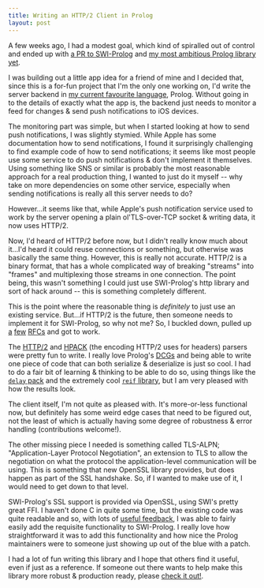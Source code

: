 ```yaml
---
title: Writing an HTTP/2 Client in Prolog
layout: post
---
```


A few weeks ago, I had a modest goal, which kind of spiralled out of control and ended up with [a PR to SWI-Prolog](https://github.com/SWI-Prolog/packages-ssl/commit/964a8b2132d77a6689f8e8ba849b86b9888f0aed) and [my most ambitious Prolog library yet](https://gitlab.com/jamesnvc/prolog_http2_client).

I was building out a little app idea for a friend of mine and I decided that, since this is a for-fun project that I'm the only one working on, I'd write the server backend in [my current favourite language](/2018/03/24/discovering_an_old_language.html), Prolog.
Without going in to the details of exactly what the app is, the backend just needs to monitor a feed for changes & send push notifications to iOS devices.

The monitoring part was simple, but when I started looking at how to send push notifications, I was slightly stymied.
While Apple has some documentation how to send notifications, I found it surprisingly challenging to find example code of how to send notifications; it seems like most people use some service to do push notifications & don't implement it themselves.
Using something like SNS or similar is probably the most reasonable approach for a real production thing, I wanted to just do it myself -- why take on more dependencies on some other service, especially when sending notifications is really all this server needs to do?

However…it seems like that, while Apple's push notification service used to work by the server opening a plain ol'TLS-over-TCP socket & writing data, it now uses HTTP/2.

Now, I'd heard of HTTP/2 before now, but I didn't really know much about it…I'd heard it could reuse connections or something, but otherwise was basically the same thing.
However, this is really not accurate.
HTTP/2 is a binary format, that has a whole complicated way of breaking "streams" into "frames" and multiplexing those streams in one connection.
The point being, this wasn't something I could just use SWI-Prolog's http library and sort of hack around -- this is something completely different.

This is the point where the reasonable thing is *definitely* to just use an existing service.
But…if HTTP/2 is the future, then someone needs to implement it for SWI-Prolog, so why not me?
So, I buckled down, pulled up [a](https://httpwg.org/specs/rfc7540.html) [few](https://httpwg.org/specs/rfc7541.html) [RFCs](https://www.rfc-editor.org/rfc/rfc7301.txt) and got to work.

The [HTTP/2](https://gitlab.com/jamesnvc/prolog_http2_client/blob/master/prolog/frames.pl) and [HPACK](https://gitlab.com/jamesnvc/prolog_http2_client/blob/master/prolog/hpack.pl) (the encoding HTTP/2 uses for headers) parsers were pretty fun to write.
I really love Prolog's [DCGs](https://www.metalevel.at/prolog/dcg) and being able to write one piece of code that can both serialize & deserialize is just so cool.
I had to do a fair bit of learning & thinking to be able to do so, using things like the [`delay` pack](https://github.com/mndrix/delay) and the extremely cool [`reif` library](http://www.complang.tuwien.ac.at/ulrich/Prolog-inedit/swi/reif.pl), but I am very pleased with how the results look.

The client itself, I'm not quite as pleased with.
It's more-or-less functional now, but definitely has some weird edge cases that need to be figured out, not the least of which is actually having some degree of robustness & error handling (contributions welcome!).

The other missing piece I needed is something called TLS-ALPN; "Application-Layer Protocol Negotiation", an extension to TLS to allow the negotiation on what the protocol the application-level communication will be using.
This is something that new OpenSSL library provides, but does happen as part of the SSL handshake.
So, if I wanted to make use of it, I would need to get down to that level.

SWI-Prolog's SSL support is provided via OpenSSL, using SWI's pretty great FFI.
I haven't done C in quite some time, but the existing code was quite readable and so, with lots of [useful feedback](https://github.com/SWI-Prolog/packages-ssl/pull/130), I was able to fairly easily add the requisite functionality to SWI-Prolog.
I really love how straightforward it was to add this functionality and how nice the Prolog maintainers were to someone just showing up out of the blue with a patch.

I had a lot of fun writing this library and I hope that others find it useful, even if just as a reference.
If someone out there wants to help make this library more robust & production ready, please [check it out!](https://gitlab.com/jamesnvc/prolog_http2_client).
